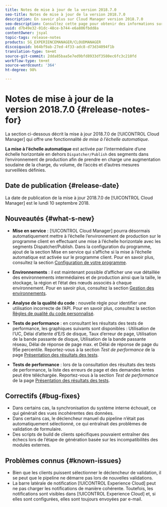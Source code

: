 ```yaml
---
title: Notes de mise à jour de la version 2018.7.0
seo-title: Notes de mise à jour de la version 2018.7.0
description: En savoir plus sur Cloud Manager version 2018.7.0
seo-description: Consultez cette page pour obtenir des informations sur la version 2018.7.0 de Cloud Manager.
uuid: d7b49e32-01dc-48ce-b744-e6a806fbdd8a
contentOwner: jsyal
topic-tags: release-notes
products: SG_EXPERIENCEMANAGER/CLOUDMANAGER
discoiquuid: b64bf9ab-27ed-4f33-adc8-d73d34094f1b
translation-type: tm+mt
source-git-commit: 2dda85baa5e7ed9bfd8933df3580ec6fc3c210fd
workflow-type: tm+mt
source-wordcount: '364'
ht-degree: 98%

---
```



# Notes de mise à jour de la version 2018.7.0 {#release-notes-for}

La section ci-dessous décrit la mise à jour 2018.7.0 de [!UICONTROL Cloud Manager] qui offre une fonctionnalité *de mise à l’échelle automatique*.

**La mise à l’échelle automatique** est activée par l’intermédiaire d’une échelle horizontale en dehors `Dispatcher/Publish` des segments dans l’environnement de production afin de prendre en charge une augmentation soudaine de la charge, du volume, de l’accès et d’autres mesures surveillées définies.

## Date de publication {#release-date}

La date de publication de la mise à jour 2018.7.0 de [!UICONTROL Cloud Manager] est le lundi 10 septembre 2018.

## Nouveautés {#what-s-new}

* **Mise en service** : [!UICONTROL Cloud Manager] pourra désormais automatiquement mettre à l’échelle l’environnement de production sur le programme client en effectuant une mise à l’échelle horizontale avec les segments Dispatcher/Publish. Dans la configuration du programme, ajout de la section Mise en service qui s’affiche si la mise à l’échelle automatique est activée sur le programme client. Pour en savoir plus, consultez la section [Configuration de votre programme](setting-up-program.md).

* **Environnements** : il est maintenant possible d’afficher une vue détaillée des environnements intermédiaires et de production ainsi que la taille, le stockage, la région et l’état des nœuds associés à chaque environnement. Pour en savoir plus, consultez la section [Gestion des environnements](manage-your-environment.md).

* **Analyse de la qualité du code** : nouvelle règle pour identifier une utilisation incorrecte de l’API. Pour en savoir plus, consultez la section [Règles de qualité du code personnalisé](custom-code-quality-rules.md).

* **Tests de performance** : en consultant les résultats des tests de performance, les graphiques suivants sont disponibles : Utilisation de l’UC, Délai d’attente d’E/S de disque, Taux d’erreur de page, Utilisation de la bande passante de disque, Utilisation de la bande passante réseau, Délai de réponse de page max. et Délai de réponse de page du 95e percentile. Reportez-vous à la section *Test de performance* de la page [ Présentation des résultats des tests](understand-your-test-results.md).

* **Tests de performance** : lors de la consultation des résultats des tests de performance, la liste des erreurs de page et des demandes lentes peut être téléchargée. Reportez-vous à la section *Test de performance* de la page [Présentation des résultats des tests](understand-your-test-results.md).

## Correctifs {#bug-fixes}

* Dans certains cas, la synchronisation du système interne échouait, ce qui générait des vues incohérentes des données.
* Dans certains cas, le déclencheur manuel du pipeline n’était pas automatiquement sélectionné, ce qui entraînait des problèmes de validation de formulaire.
* Des scripts de build de clients spécifiques pouvaient entraîner des échecs lors de l’étape de génération basée sur les incompatibilités des modules externes.

## Problèmes connus {#known-issues}

* Bien que les clients puissent sélectionner le déclencheur de validation, il se peut que le pipeline ne démarre pas lors de nouvelles validations.
* La barre latérale de notification [!UICONTROL Experience Cloud] peut ne pas charger les notifications de manière cohérente. Toutefois, les notifications sont visibles dans [!UICONTROL Experience Cloud] et, si elles sont configurées, elles sont toujours envoyées par e-mail.

